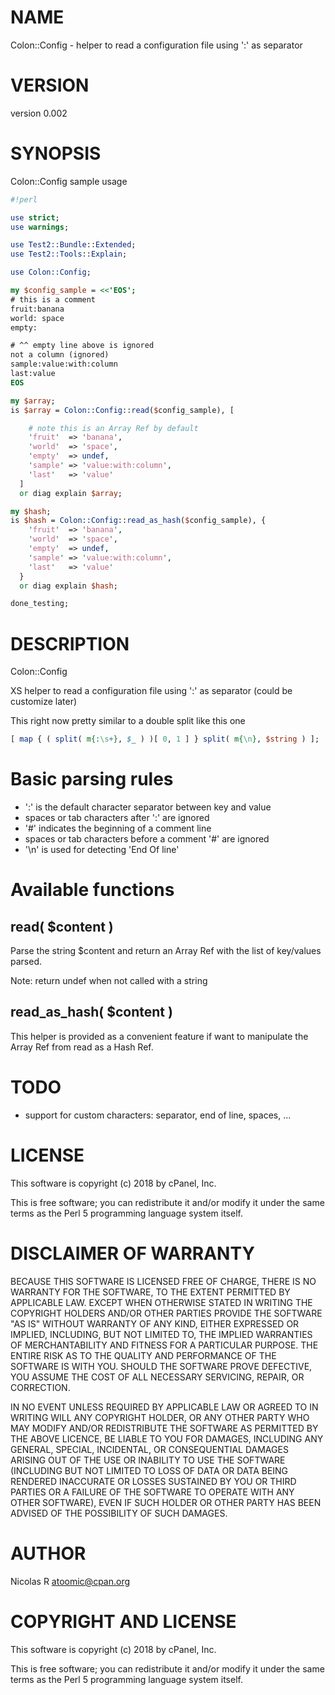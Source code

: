 # NAME

Colon::Config - helper to read a configuration file using ':' as separator

# VERSION

version 0.002

# SYNOPSIS

Colon::Config sample usage

```perl
#!perl

use strict;
use warnings;

use Test2::Bundle::Extended;
use Test2::Tools::Explain;

use Colon::Config;

my $config_sample = <<'EOS';
# this is a comment
fruit:banana
world: space
empty:

# ^^ empty line above is ignored
not a column (ignored)
sample:value:with:column
last:value
EOS

my $array;
is $array = Colon::Config::read($config_sample), [

    # note this is an Array Ref by default
    'fruit'  => 'banana',
    'world'  => 'space',
    'empty'  => undef,
    'sample' => 'value:with:column',
    'last'   => 'value'
  ]
  or diag explain $array;

my $hash;
is $hash = Colon::Config::read_as_hash($config_sample), {
    'fruit'  => 'banana',
    'world'  => 'space',
    'empty'  => undef,
    'sample' => 'value:with:column',
    'last'   => 'value'
  }
  or diag explain $hash;

done_testing;
```

# DESCRIPTION

Colon::Config

XS helper to read a configuration file using ':' as separator
(could be customize later)

This right now pretty similar to a double split like this one

```perl
[ map { ( split( m{:\s+}, $_ ) )[ 0, 1 ] } split( m{\n}, $string ) ];
```

# Basic parsing rules

- ':' is the default character separator between key and value 
- spaces or tab characters after ':' are ignored
- '#' indicates the beginning of a comment line
- spaces or tab characters before a comment '#' are ignored
- '\\n' is used for detecting 'End Of line'

# Available functions

## read( $content )

Parse the string $content and return an Array Ref with the list of key/values parsed.

Note: return undef when not called with a string

## read\_as\_hash( $content )

This helper is provided as a convenient feature if want to manipulate the Array Ref
from read as a Hash Ref.

# TODO

- support for custom characters: separator, end of line, spaces, ...

# LICENSE

This software is copyright (c) 2018 by cPanel, Inc.

This is free software; you can redistribute it and/or modify it under the same terms as the Perl 5 programming
language system itself.

# DISCLAIMER OF WARRANTY

BECAUSE THIS SOFTWARE IS LICENSED FREE OF CHARGE, THERE IS NO WARRANTY FOR THE SOFTWARE, TO THE EXTENT PERMITTED BY
APPLICABLE LAW. EXCEPT WHEN OTHERWISE STATED IN WRITING THE COPYRIGHT HOLDERS AND/OR OTHER PARTIES PROVIDE THE
SOFTWARE "AS IS" WITHOUT WARRANTY OF ANY KIND, EITHER EXPRESSED OR IMPLIED, INCLUDING, BUT NOT LIMITED TO, THE IMPLIED
WARRANTIES OF MERCHANTABILITY AND FITNESS FOR A PARTICULAR PURPOSE. THE ENTIRE RISK AS TO THE QUALITY AND PERFORMANCE
OF THE SOFTWARE IS WITH YOU. SHOULD THE SOFTWARE PROVE DEFECTIVE, YOU ASSUME THE COST OF ALL NECESSARY SERVICING,
REPAIR, OR CORRECTION.

IN NO EVENT UNLESS REQUIRED BY APPLICABLE LAW OR AGREED TO IN WRITING WILL ANY COPYRIGHT HOLDER, OR ANY OTHER PARTY
WHO MAY MODIFY AND/OR REDISTRIBUTE THE SOFTWARE AS PERMITTED BY THE ABOVE LICENCE, BE LIABLE TO YOU FOR DAMAGES,
INCLUDING ANY GENERAL, SPECIAL, INCIDENTAL, OR CONSEQUENTIAL DAMAGES ARISING OUT OF THE USE OR INABILITY TO USE THE
SOFTWARE (INCLUDING BUT NOT LIMITED TO LOSS OF DATA OR DATA BEING RENDERED INACCURATE OR LOSSES SUSTAINED BY YOU OR
THIRD PARTIES OR A FAILURE OF THE SOFTWARE TO OPERATE WITH ANY OTHER SOFTWARE), EVEN IF SUCH HOLDER OR OTHER PARTY HAS
BEEN ADVISED OF THE POSSIBILITY OF SUCH DAMAGES.

# AUTHOR

Nicolas R <atoomic@cpan.org>

# COPYRIGHT AND LICENSE

This software is copyright (c) 2018 by cPanel, Inc.

This is free software; you can redistribute it and/or modify it under
the same terms as the Perl 5 programming language system itself.
